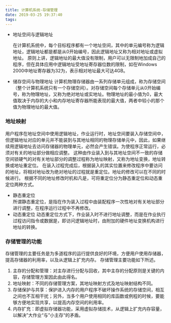 ```yaml
---
title: 计算机系统-存储管理
date: 2019-03-25 19:37:40
tags:
---
```

- 地址空间与逻辑地址 

    在计算机系统中，每个目标程序都有一个地址空间，其中的单元编号称为逻辑地址，逻辑地址都是都是从0开始编号，因此逻辑地址又称为相对地址或虚拟地址。
 原则上讲，逻辑地址的最大值没有限制，用户可以无限制地加成自己的程序，但在具体应用中逻辑地址受地址寄存器位数的限制，如在Windows 2000中地址寄存器为32为，表示相对地址最大可达4GB。

- 储存空间与物理地址
    计算机物理存储器由一系列存储单元组成，称为存储空间（整个计算机系统只有一个存储空间）。对存储空间每个存储单元从0开始编号，称为物理地址，又称为绝对地址或实地址。物理地址的最小值为0，最大值取决于内存的大小和内存地址寄存器所能表现的最大值，两者中较小的那个值为物理地址的最大值。
    
    
### 地址映射

用户程序在地址空间中使用逻辑地址，作业运行时，地址空间要装入存储空间中，但逻辑地址对应的单元并不能装到与其地址相同的物理存储单元中，因此，如果继续用逻辑地址去访问存储器的物理单元，必然会产生错误。为使程序正常运行，必须对有关的地址部分做相应调整。
这种由作业装入到与其地址空间不一致的存储空间锁硬气的对有关地址部分的调整过程称为地址映射，又称为地址变换，地址转换或地址重定位。
在装入过程完成后，根据装入的其实位置来修改程序中要访问的地址，将相对地址改为绝对地址的过程就是重定位。地址的修改可以在不同的时候进行。
根据不同的地址修改时机和凡是，可将重定位分为静态重定位和动态重定位两种方式。  
- 静态重定位  
  所谓静态重定位，是指在作为装入过程中由装配程序一次性地对有关地址部分进行调整，在程序运行过程中不再修改。
- 动态重定位
  动态重定位方式下，作业装入时不进行地址调整，而是在作业执行过程访问指令或数据是，即访问逻辑地址时，由附加的硬件地址变换机构进行地址的转换。


### 存储管理的功能
  存储管理的主要任务是为多道程序的运行提供良好的环境，方便用户使用存储器，提高存储器的利用率，以及从逻辑上扩充内存。
  存储管理主要功能如下所述。  
  1. 主存的分配和管理：对主存进行分配与回收，其中主存的分配原则是关键的内容，存储管理方案因此由此得名。
  2. 地址映射：不同的存储管理方案，其地址映射方式及地址映射结构不同。
  3. 存储保护与共享：保护进入内存的用户程序不破坏操作系统的存储空间，相互之间也不互相干扰；另外，当多个用户使用相同的库函数或例程的时候，要能够方便地实现共享，以提高内存空间的利用率。
  4. 内存扩充：即虚拟存储器功能，采用虚拟存储技术，从逻辑上扩充内存容量，以解决”大作业“与”小主存“的矛盾。
  
  

